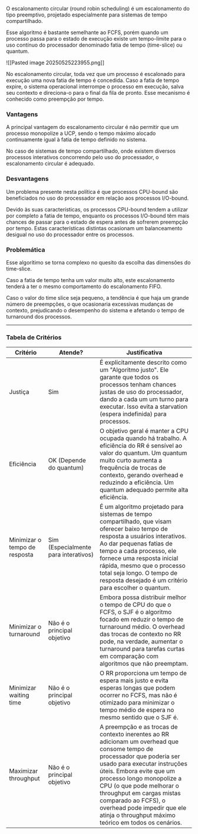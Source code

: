 O escalonamento circular (round robin scheduling) é um escalonamento do tipo preemptivo, projetado especialmente para sistemas de tempo compartilhado. 

Esse algoritmo é bastante semelhante ao FCFS, porém quando um processo passa para o estado de execução existe um tempo-limite para o uso contínuo do processador denominado fatia de tempo (time-slice) ou quantum.

![[Pasted image 20250525223955.png]]

No escalonamento circular, toda vez que um processo é escalonado para execução uma nova fatia de tempo é concedida. Caso a fatia de tempo expire, o sistema operacional interrompe o processo em execução, salva seu contexto e direciona-o para o final da fila de pronto. Esse mecanismo é conhecido como preempção por tempo.

### Vantagens

A principal vantagem do escalonamento circular é não permitir que um processo monopolize a UCP, sendo o tempo máximo alocado continuamente igual à fatia de tempo definido no sistema. 

No caso de sistemas de tempo compartilhado, onde existem diversos processos interativos concorrendo pelo uso do processador, o escalonamento circular é adequado.
### Desvantagens

Um problema presente nesta política é que processos CPU-bound são beneficiados no uso do processador em relação aos processos I/O-bound. 

Devido às suas características, os processos CPU-bound tendem a utilizar por completo a fatia de tempo, enquanto os processos I/O-bound têm mais chances de passar para o estado de espera antes de sofrerem preempção por tempo. Estas características distintas ocasionam um balanceamento desigual no uso do processador entre os processos.

### Problemática

Esse algorítimo se torna complexo no quesito da escolha das dimensões do time-slice. 

Caso a fatia de tempo tenha um valor muito alto, este escalonamento tenderá a ter o mesmo comportamento do escalonamento FIFO. 

Caso o valor do time slice seja pequeno, a tendência é que haja um grande número de preempções, o que ocasionaria excessivas mudanças de contexto, prejudicando o desempenho do sistema e afetando o tempo de turnaround dos processos.

---
### Tabela de Critérios

| Critério                      | Atende?                              | Justificativa                                                                                                                                                                                                                                                                                                                                                                        |
| ----------------------------- | ------------------------------------ | ------------------------------------------------------------------------------------------------------------------------------------------------------------------------------------------------------------------------------------------------------------------------------------------------------------------------------------------------------------------------------------ |
| Justiça                       | Sim                                  | É explicitamente descrito como um "Algoritmo justo". Ele garante que todos os processos tenham chances justas de uso do processador, dando a cada um um turno para executar. Isso evita a starvation (espera indefinida) para processos.                                                                                                                                             |
| Eficiência                    | OK (Depende do quantum)              | O objetivo geral é manter a CPU ocupada quando há trabalho. A eficiência do RR é sensível ao valor do quantum. Um quantum muito curto aumenta a frequência de trocas de contexto, gerando overhead e reduzindo a eficiência. Um quantum adequado permite alta eficiência.                                                                                                            |
| Minimizar o tempo de resposta | Sim (Especialmente para interativos) | É um algoritmo projetado para sistemas de tempo compartilhado, que visam oferecer baixo tempo de resposta a usuários interativos. Ao dar pequenas fatias de tempo a cada processo, ele fornece uma resposta inicial rápida, mesmo que o processo total seja longo. O tempo de resposta desejado é um critério para escolher o quantum.                                               |
| Minimizar o turnaround        | Não é o principal objetivo           | Embora possa distribuir melhor o tempo de CPU do que o FCFS, o SJF é o algoritmo focado em reduzir o tempo de turnaround médio. O overhead das trocas de contexto no RR pode, na verdade, aumentar o turnaround para tarefas curtas em comparação com algoritmos que não preemptam.                                                                                                  |
| Minimizar waiting time        | Não é o principal objetivo           | O RR proporciona um tempo de espera mais justo e evita esperas longas que podem ocorrer no FCFS, mas não é otimizado para minimizar o tempo médio de espera no mesmo sentido que o SJF é.                                                                                                                                                                                            |
| Maximizar throughput          | Não é o principal objetivo           | A preempção e as trocas de contexto inerentes ao RR adicionam um overhead que consome tempo de processador que poderia ser usado para executar instruções úteis. Embora evite que um processo longo monopolize a CPU (o que pode melhorar o throughput em cargas mistas comparado ao FCFS), o overhead pode impedir que ele atinja o throughput máximo teórico em todos os cenários. |